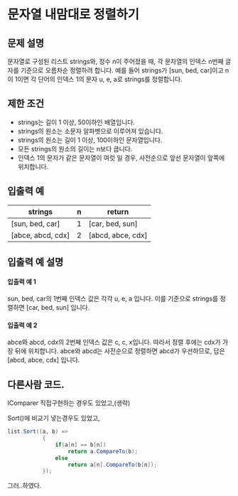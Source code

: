﻿# 문자열 내맘대로 정렬하기

## 문제 설명

문자열로 구성된 리스트 strings와, 정수 n이 주어졌을 때, 각 문자열의 인덱스 n번째 글자를 기준으로 오름차순 정렬하려 합니다. 예를 들어 strings가 [sun, bed, car]이고 n이 1이면 각 단어의 인덱스 1의 문자 u, e, a로 strings를 정렬합니다.

## 제한 조건

- strings는 길이 1 이상, 50이하인 배열입니다.
- strings의 원소는 소문자 알파벳으로 이루어져 있습니다.
- strings의 원소는 길이 1 이상, 100이하인 문자열입니다.
- 모든 strings의 원소의 길이는 n보다 큽니다.
- 인덱스 1의 문자가 같은 문자열이 여럿 일 경우, 사전순으로 앞선 문자열이 앞쪽에 위치합니다.

## 입출력 예

| strings           | n   | return            |
| ----------------- | --- | ----------------- |
| [sun, bed, car]   | 1   | [car, bed, sun]   |
| [abce, abcd, cdx] | 2   | [abcd, abce, cdx] |

## 입출력 예 설명

#### 입출력 예 1

sun, bed, car의 1번째 인덱스 값은 각각 u, e, a 입니다. 이를 기준으로 strings를 정렬하면 [car, bed, sun] 입니다.

#### 입출력 예 2

abce와 abcd, cdx의 2번째 인덱스 값은 c, c, x입니다. 따라서 정렬 후에는 cdx가 가장 뒤에 위치합니다. abce와 abcd는 사전순으로 정렬하면 abcd가 우선하므로, 답은 [abcd, abce, cdx] 입니다.

## 다른사람 코드.

IComparer 직접구현하는 경우도 있었고,(생략)

Sort()에 비교기 넣는경우도 있었고,

```C#
list.Sort((a, b) =>
           {
               if(a[n] == b[n])
                   return a.CompareTo(b);
               else
                   return a[n].CompareTo(b[n]);
           });
```

그러..하였다.

